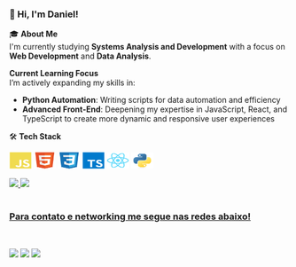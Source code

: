 ### 👋 Hi, I'm Daniel!

🎓 **About Me**  
I'm currently studying **Systems Analysis and Development** with a focus on **Web Development** and **Data Analysis**.

**Current Learning Focus**  
I’m actively expanding my skills in:
- **Python Automation**: Writing scripts for data automation and efficiency
- **Advanced Front-End**: Deepening my expertise in JavaScript, React, and TypeScript to create more dynamic and responsive user experiences


🛠️ **Tech Stack**  
<div style="display: inline_block">
  <img align="center" alt="Js" height="30" width="40" src="https://raw.githubusercontent.com/devicons/devicon/master/icons/javascript/javascript-plain.svg">
  <img align="center" alt="HTML" height="30" width="40" src="https://raw.githubusercontent.com/devicons/devicon/master/icons/html5/html5-original.svg">
  <img align="center" alt="CSS" height="30" width="40" src="https://raw.githubusercontent.com/devicons/devicon/master/icons/css3/css3-original.svg">
  <img align="center" alt="Typescript" height="30" width="40" src="https://raw.githubusercontent.com/devicons/devicon/master/icons/typescript/typescript-original.svg">
  <img align="center" alt="React" height="30" width="40" src="https://raw.githubusercontent.com/devicons/devicon/master/icons/react/react-original.svg">
  <img align="center" alt="Python" height="30" width="40" src="https://raw.githubusercontent.com/devicons/devicon/master/icons/python/python-original.svg">
</div>

<br>

<div>
<a href="https://github.com/bdancost">
<img loading="lazy" height="180em" src="https://github-readme-stats.vercel.app/api/top-langs/?username=bdancost&layout=compact&langs_count=7&theme=dracula"/>
<img loading="lazy" height="180em" src="https://github-readme-stats.vercel.app/api?username=bdancost&show_icons=true&theme=dracula&include_all_commits=true&count_private=true"/>
</div>

 
 <br>
 
  ### Para contato e networking me segue nas redes abaixo!

  <br>
 
<div> 
  
  <a href="https://discord.com/channels/@me" target="_blank"><img src="https://img.shields.io/badge/Discord-7289DA?style=for-the-badge&logo=discord&logoColor=white" 
  target="_blank"></a>
  <a href = "mailto:pr.danfc88@gmail.com"><img loading="lazy" src="https://img.shields.io/badge/Gmail-D14836?style=for-the-badge&logo=gmail&logoColor=white" target="_blank"></a>
  <a href="https://www.linkedin.com/in/daniel-fernandes1988/" target="_blank"><img loading="lazy" src="https://img.shields.io/badge/-LinkedIn-%230077B5?style=for-the-badge&logo=linkedin&logoColor=white" target="_blank"></a>
 
</div>
